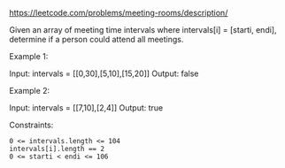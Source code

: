 https://leetcode.com/problems/meeting-rooms/description/

Given an array of meeting time intervals where intervals[i] = [starti, endi], determine if a person could attend all meetings.


Example 1:

Input: intervals = [[0,30],[5,10],[15,20]]
Output: false

Example 2:

Input: intervals = [[7,10],[2,4]]
Output: true

 

Constraints:

    0 <= intervals.length <= 104
    intervals[i].length == 2
    0 <= starti < endi <= 106

